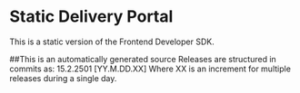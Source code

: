 # Static Delivery Portal
This is a static version of the Frontend Developer SDK.

##This is an automatically generated source
Releases are structured in commits as: 15.2.2501 [YY.M.DD.XX] Where XX is an increment for multiple releases during a single day.